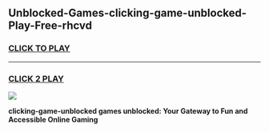 
## Unblocked-Games-clicking-game-unblocked-Play-Free-rhcvd
<h3>
<a href="https://premium76.site?title=clicking-game-unblocked&ref=19M">CLICK TO PLAY</a></h3>
<hr>

<h3>
<a href="https://premium76.site?title=clicking-game-unblocked&ref=19M">CLICK 2 PLAY</a>
  
</h3>

<a href="https://premium76.site?title=clicking-game-unblocked&ref=19M"><img src="https://clearcache.store/games.png"></a>


**clicking-game-unblocked games unblocked: Your Gateway to Fun and Accessible Online Gaming**
